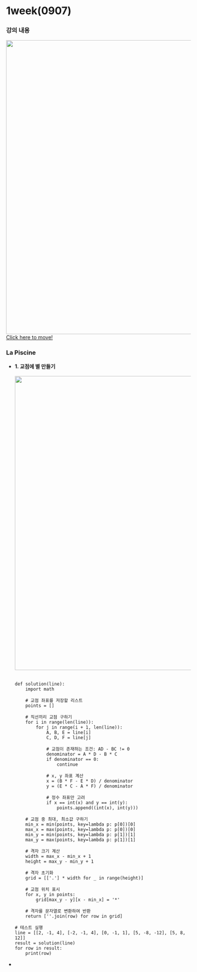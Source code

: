 # 1week(0907)

### 강의 내용

<a href="https://velog.io/@davin0706/Ecole-%EC%BA%A1%EC%8A%A4%ED%86%A4-%EB%94%94%EC%9E%90%EC%9D%B8-1%EC%A3%BC%EC%B0%A8" target="_blank">
<img src="https://github.com/user-attachments/assets/cb1e20ab-0c40-492c-97eb-7aca11a56260" width="800"><br>
Click here to move!</a>

### La Piscine

<ul>
  <li>
    <b>1. 교점에 별 만들기</b><br><br>
    <img src="https://github.com/user-attachments/assets/784e4d8a-e504-4f29-bb74-377247ab767b" width="800"><br><br>
    
    def solution(line):
        import math
    
        # 교점 좌표를 저장할 리스트
        points = []
    
        # 직선끼리 교점 구하기
        for i in range(len(line)):
            for j in range(i + 1, len(line)):
                A, B, E = line[i]
                C, D, F = line[j]
    
                # 교점이 존재하는 조건: AD - BC != 0
                denominator = A * D - B * C
                if denominator == 0:
                    continue
    
                # x, y 좌표 계산
                x = (B * F - E * D) / denominator
                y = (E * C - A * F) / denominator
    
                # 정수 좌표만 고려
                if x == int(x) and y == int(y):
                    points.append((int(x), int(y)))
    
        # 교점 중 최대, 최소값 구하기
        min_x = min(points, key=lambda p: p[0])[0]
        max_x = max(points, key=lambda p: p[0])[0]
        min_y = min(points, key=lambda p: p[1])[1]
        max_y = max(points, key=lambda p: p[1])[1]
    
        # 격자 크기 계산
        width = max_x - min_x + 1
        height = max_y - min_y + 1
    
        # 격자 초기화
        grid = [['.'] * width for _ in range(height)]
    
        # 교점 위치 표시
        for x, y in points:
            grid[max_y - y][x - min_x] = '*'
    
        # 격자를 문자열로 변환하여 반환
        return [''.join(row) for row in grid]
    
    # 테스트 실행
    line = [[2, -1, 4], [-2, -1, 4], [0, -1, 1], [5, -8, -12], [5, 8, 12]]
    result = solution(line)
    for row in result:
        print(row)
  </li>
  <li></li>
</ul>
